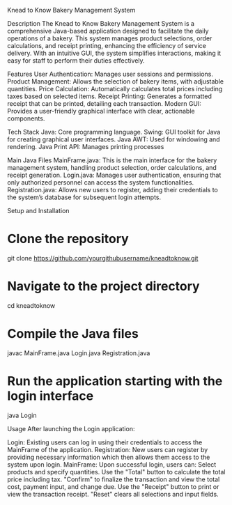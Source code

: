 Knead to Know Bakery Management System

Description
The Knead to Know Bakery Management System is a comprehensive Java-based application designed to facilitate the daily operations of a bakery. This system manages product selections, order calculations, and receipt printing, enhancing the efficiency of service delivery. With an intuitive GUI, the system simplifies interactions, making it easy for staff to perform their duties effectively.

Features
User Authentication: Manages user sessions and permissions.
Product Management: Allows the selection of bakery items, with adjustable quantities.
Price Calculation: Automatically calculates total prices including taxes based on selected items.
Receipt Printing: Generates a formatted receipt that can be printed, detailing each transaction.
Modern GUI: Provides a user-friendly graphical interface with clear, actionable components.

Tech Stack
Java: Core programming language.
Swing: GUI toolkit for Java for creating graphical user interfaces.
Java AWT: Used for windowing and rendering.
Java Print API: Manages printing processes

Main Java Files
MainFrame.java: This is the main interface for the bakery management system, handling product selection, order calculations, and receipt generation.
Login.java: Manages user authentication, ensuring that only authorized personnel can access the system functionalities.
Registration.java: Allows new users to register, adding their credentials to the system’s database for subsequent login attempts.

Setup and Installation

# Clone the repository
git clone https://github.com/yourgithubusername/kneadtoknow.git

# Navigate to the project directory
cd kneadtoknow

# Compile the Java files
javac MainFrame.java Login.java Registration.java

# Run the application starting with the login interface
java Login

Usage
After launching the Login application:

Login: Existing users can log in using their credentials to access the MainFrame of the application.
Registration: New users can register by providing necessary information which then allows them access to the system upon login.
MainFrame: Upon successful login, users can:
Select products and specify quantities.
Use the "Total" button to calculate the total price including tax.
"Confirm" to finalize the transaction and view the total cost, payment input, and change due.
Use the "Receipt" button to print or view the transaction receipt.
"Reset" clears all selections and input fields.

